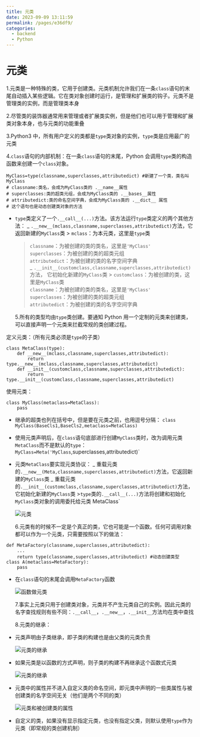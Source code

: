 ```yaml
---
title: 元类
date: 2023-09-09 13:11:59
permalink: /pages/e36df9/
categories:
  - backend
  - Python
---
```

# 元类

1.元类是一种特殊的类，它用于创建类。元类机制允许我们在一条`class`语句的末尾自动插入某些逻辑。它在类对象创建时运行，是管理和扩展类的钩子。元类不是管理类的实例，而是管理类本身

2.尽管类的装饰器通常用来管理或者扩展类实例，但是他们也可以用于管理和扩展类对象本身，也与元类的功能重叠

3.Python3 中，所有用户定义的类都是`type`类对象的实例，`type`类是应用最广的元类

4.`class`语句的内部机制：在一条`class`语句的末尾，Python 会调用`type`类的构造函数来创建一个`class`对象。

```
MyClass=type(classname,superclasses,attributedict) #新建了一个类，类名叫MyClass
# classname:类名，会成为MyClass类的 .__name__属性
# superclasses:类的超类元组，会成为MyClass类的 .__bases__属性
# attributedict:类的命名空间字典，会成为MyClass类的 .__dict__ 属性
# 这个语句也是动态创建类对象的方法
```

- `type`类定义了一个`.__call__(...)`方法。该方法运行`type`类定义的两个其他方法：
  _ `.__new__(mclass,classname,superclasses,attributedict)`方法，它返回新建的`MyClass`类 > `mclass`：为本元类，这里是`type`类  
   > `classname`：为被创建的类的类名，这里是`'MyClass'`  
   > `superclasses`：为被创建的类的超类元组  
   > `attributedict`：为被创建的类的名字空间字典  
   _ `.__init__(customclass,classname,superclasses,attributedict)`方法，
  它初始化新建的`MyClass`类 > `customclass`：为被创建的类，这里是`MyClass`类  
   > `classname`：为被创建的类的类名，这里是`'MyClass'`  
   > `superclasses`：为被创建的类的超类元组  
   > `attributedict`：为被创建的类的名字空间字典

  5.所有的类型均由`type`类创建。要通知 Python 用一个定制的元类来创建类，可以直接声明一个元类来拦截常规的类创建过程。

定义元类：（所有元类必须是`type`的子类）

```
class MetaClass(type):
	def __new__(mclass,classname,superclasses,attributedict):
		return type.__new__(mclass,classname,superclasses,attributedict)
	def __init__(customclass,classname,superclasses,attributedict):
		return type.__init__(customclass,classname,superclasses,attributedict)
```

使用元类：

```
class MyClass(metaclass=MetaClass):
	pass
```

- 继承的超类也列在括号中，但是要在元类之前，也用逗号分隔：
  `class MyClass(BaseCls1,BaseCls2,metaclass=MetaClass)`
- 使用元类声明后，在`class`语句底部进行创建`MyClass`类时，改为调用元类`MetaClass`而不是默认的`type`：
  `MyClass=Meta('MyClass`,superclasses,attributedict)`
- 元类`MetaClass`要实现元类协议：
  _ 重载元类的`.__new__(Meta,classname,superclasses,attributedict)`方法，它返回新建的`MyClass`类
  _ 重载元类的`.__init__(customclass,classname,superclasses,attributedict)`方法，
  它初始化新建的`MyClass`类 >`type`类的`.__call__(...)`方法将创建和初始化`MyClass`类对象的调用委托给元类 MetaClass`

  ![元类](/img/python/python_34_1.JPG)

  6.元类有的时候不一定是个真正的类，它也可能是一个函数。任何可调用对象都可以作为一个元类，只需要按照以下的做法：

```
def MetaFactory(classname,superclasses,attributedict):
	...
	return type(classname,superclasses,attributedict) #动态创建类型
class A(metaclass=MetaFactory):
	pass
```

- 在`class`语句的末尾会调用`MetaFactory`函数

  ![函数做元类](/img/python/python_34_2.JPG)

  7.事实上元类只用于创建类对象，元类并不产生元类自己的实例。因此元类的名字查找规则有些不同：`.__call__`，`.__new__`，`.__init__`方法均在类中查找

  8.元类的继承：

- 元类声明由子类继承，即子类的构建也是由父类的元类负责

  ![元类的继承](/img/python/python_34_3.JPG)

- 如果元类是以函数的方式声明，则子类的构建不再继承这个函数式元类

  ![元类的继承](/img/python/python_34_4.JPG)

- 元类中的属性并不进入自定义类的命名空间，即元类中声明的一些类属性与被创建类的名字空间无关（他们是两个不同的类）

  ![元类和被创建类的属性](/img/python/python_34_5.JPG)

- 自定义的类，如果没有显示指定元类，也没有指定父类，则默认使用`type`作为元类（即常规的类创建机制）
